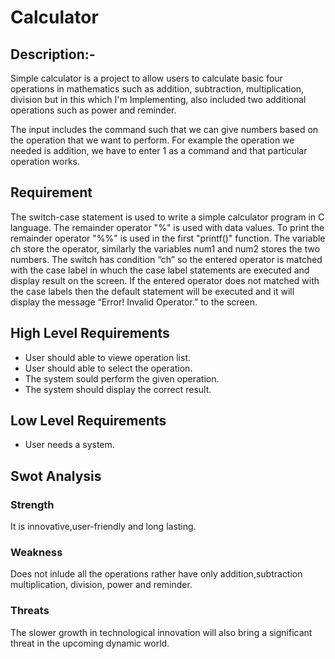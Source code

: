 # Calculator

## Description:-

Simple calculator is a project to allow users to calculate basic four operations in mathematics such as addition, subtraction, multiplication, division but in this which I'm Implementing, also included two additional operations such as power and reminder.

The input includes the command such that we can give numbers based on the operation that we want to perform. For example the operation we needed is addition, we have to enter 1 as a command and that particular operation works.

## Requirement

The switch-case statement is used to write a simple calculator program in C language. The remainder operator "%" is used with data values. To print the remainder operator "%%" is used in the first "printf()" function. The variable ch store the operator, similarly the variables num1 and num2 stores the two numbers. The switch has condition “ch” so the entered operator is matched with the case label in whuch the case label statements are executed and display result on the screen. If the entered operator does not matched with the case labels then the default statement will be executed and it will display the message “Error! Invalid Operator.” to the screen.

## High Level Requirements

* User should able to viewe operation list.
* User should able to select the operation.
* The system sould perform the given operation.
* The system should display the correct result.

## Low Level Requirements

* User  needs a system.

## Swot Analysis

### Strength

It is innovative,user-friendly and long lasting.

### Weakness

Does not inlude all the operations rather have only addition,subtraction multiplication, division, power and reminder.

### Threats

The slower growth in technological innovation will also bring a significant threat in the upcoming dynamic world.

